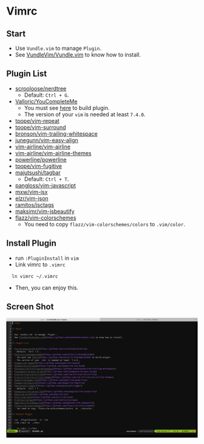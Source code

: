 # Vimrc

## Start

- Use `Vundle.vim` to manage `Plugin`.
- See [VundleVim/Vundle.vim](https://github.com/VundleVim/Vundle.vim) to know how to install.

## Plugin List

- [scrooloose/nerdtree](https://github.com/scrooloose/nerdtree)
  - Default: `Ctrl + G`.
- [Valloric/YouCompleteMe](https://github.com/Valloric/YouCompleteMe)
  - You must see [here](https://github.com/Valloric/YouCompleteMe) to build plugin.
  - The version of your `vim` is needed at least `7.4.0`.
- [tpope/vim-repeat](https://github.com/tpope/vim-repeat)
- [tpope/vim-surround](https://github.com/tpope/vim-surround)
- [bronson/vim-trailing-whitespace](https://github.com/bronson/vim-trailing-whitespace)
- [junegunn/vim-easy-align](https://github.com/junegunn/vim-easy-align)
- [vim-airline/vim-airline](https://github.com/vim-airline/vim-airline)
- [vim-airline/vim-airline-themes](https://github.com/vim-airline/vim-airline-themes)
- [powerline/powerline](https://github.com/powerline/powerline)
- [tpope/vim-fugitive](https://github.com/tpope/vim-fugitive)
- [majutsushi/tagbar](https://github.com/majutsushi/tagbar)
  - Default: `Ctrl + T`.
- [pangloss/vim-javascript](https://github.com/pangloss/vim-javascript)
- [mxw/vim-jsx](https://github.com/mxw/vim-jsx)
- [elzr/vim-json](https://github.com/elzr/vim-json)
- [ramitos/jsctags](https://github.com/ramitos/jsctags)
- [maksimr/vim-jsbeautify](https://github.com/maksimr/vim-jsbeautify)
- [flazz/vim-colorschemes](https://github.com/flazz/vim-colorschemes)
  - You need to copy `flazz/vim-colorschemes/colors` to `.vim/color`.

## Install Plugin

- run `:PluginInstall` in `vim`
- Link vimrc to `.vimrc`
```
  ln vimrc ~/.vimrc
```
- Then, you can enjoy this.

## Screen Shot

![alt text](./screen-shot.png "Screen shot!")

